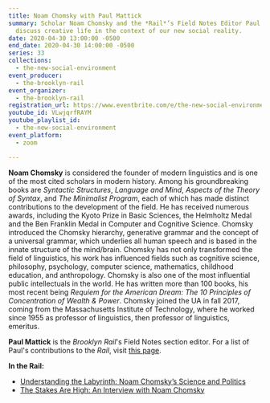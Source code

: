 ```yaml
---
title: Noam Chomsky with Paul Mattick
summary: Scholar Noam Chomsky and the *Rail*’s Field Notes Editor Paul Mattick
  discuss creative life in the context of our new social reality.
date: 2020-04-30 13:00:00 -0500
end_date: 2020-04-30 14:00:00 -0500
series: 33
collections:
  - the-new-social-environment
event_producer:
  - the-brooklyn-rail
event_organizer:
  - the-brooklyn-rail
registration_url: https://www.eventbrite.com/e/the-new-social-environment-33-noam-chomsky-tickets-103256681514#
youtube_id: VLwjqrfRAYM
youtube_playlist_id:
  - the-new-social-environment
event_platform:
  - zoom

---
```



**Noam Chomsky** is considered the founder of modern linguistics and is one of the most cited scholars in modern history. Among his groundbreaking books are *Syntactic Structures*, *Language and Mind*, *Aspects of the Theory of Syntax*, and *The Minimalist Program*, each of which has made distinct contributions to the development of the field. He has received numerous awards, including the Kyoto Prize in Basic Sciences, the Helmholtz Medal and the Ben Franklin Medal in Computer and Cognitive Science. Chomsky introduced the Chomsky hierarchy, generative grammar and the concept of a universal grammar, which underlies all human speech and is based in the innate structure of the mind/brain. Chomsky has not only transformed the field of linguistics, his work has influenced fields such as cognitive science, philosophy, psychology, computer science, mathematics, childhood education, and anthropology. Chomsky is also one of the most influential public intellectuals in the world. He has written more than 100 books, his most recent being *Requiem for the American Dream: The 10 Principles of Concentration of Wealth & Power*. Chomsky joined the UA in fall 2017, coming from the Massachusetts Institute of Technology, where he worked since 1955 as professor of linguistics, then professor of linguistics, emeritus.

**Paul Mattick** is the *Brooklyn Rail*'s Field Notes section editor. For a list of Paul's contributions to the  *Rail*, visit [this page](https://brooklynrail.org/contributor/paul-mattick).

**In the Rail:**

* [Understanding the Labyrinth: Noam Chomsky’s Science and Politics](https://brooklynrail.org/2016/09/field-notes/understanding-the-labyrinth-noam-chomskys-science-and-politics)
* [The Stakes Are High: An Interview with Noam Chomsky](https://brooklynrail.org/2016/12/field-notes/the-stakes-are-high)
